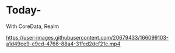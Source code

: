 # Today-
With CoreData, Realm

https://user-images.githubusercontent.com/20679433/166099103-a1d49ce9-c9cd-4766-88a4-31fcd2dcf21c.mp4
